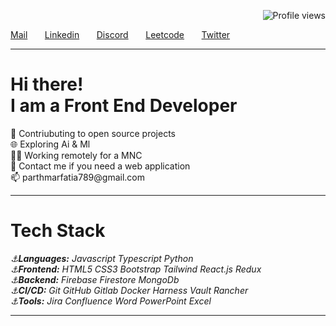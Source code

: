 <div align="right">
  
  ![Profile views](https://gpvc.arturio.dev/parthmarfatia)
</div>
<a href="mailto:parthmarfatia789@gmail.com">Mail</a> &nbsp; &nbsp; &nbsp;
<a href="https://www.linkedin.com/in/parth-marfatia-4a8a1a183/">Linkedin</a> &nbsp; &nbsp; &nbsp;
<a href="https://discordapp.com/users/parth#9737">Discord</a> &nbsp; &nbsp; &nbsp;
<a href="https://leetcode.com/parthmarfatia/">Leetcode</a> &nbsp; &nbsp; &nbsp;
<a href="https://twitter.com/parth_marfatia">Twitter</a> &nbsp; &nbsp; &nbsp;

* * *

<h1 align="left"> Hi there! <br> I am a Front End Developer</h1>

<p align="left">🤜 Contriubuting to open source projects <br>
🌐 Exploring Ai & Ml <br>
👨‍💻 Working remotely for a MNC <br>
🚀 Contact me if you need a web application<br>
📫 parthmarfatia789@gmail.com
<br /></p>

* * *

<h1>Tech Stack</h1>
<i>
⚓<b>Languages:</b> Javascript Typescript Python <br>
⚓<b>Frontend:</b> HTML5 CSS3 Bootstrap Tailwind React.js Redux <br>
⚓<b>Backend:</b> Firebase Firestore MongoDb <br>
⚓<b>CI/CD:</b> Git GitHub Gitlab Docker Harness Vault Rancher <br>
⚓<b>Tools:</b> Jira Confluence Word PowerPoint Excel <br>
</i>

* * *




